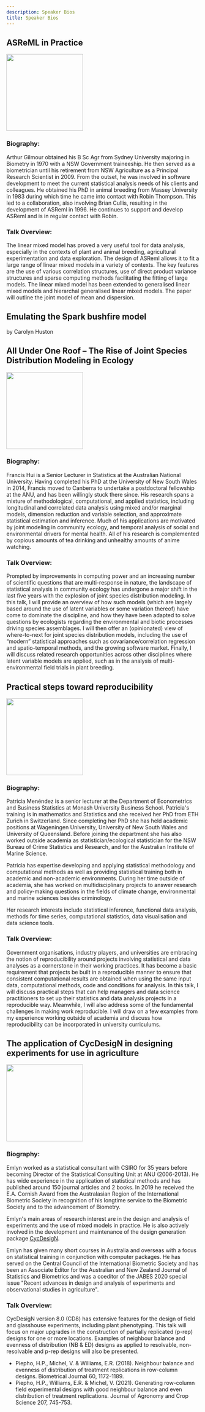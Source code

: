 ```yaml
---
description: Speaker Bios
title: Speaker Bios
---
```


## ASReML in Practice

<img src="/img/speakers/arthur.jpg" width="200px"/>

### Biography:

Arthur Gilmour obtained his B Sc Agr from Sydney University majoring in Biometry in 1970 with a NSW Government traineeship.  He then served as a biometrician until his retirement from NSW Agriculture as a Principal Research Scientist in 2009.  From the outset, he was involved in software development to meet the current statistical analysis needs of his clients and colleagues.  He obtained his PhD in animal breeding from Massey University in 1983 during which time he came into contact with Robin Thompson.  This led to a collaboration, also involving Brian Cullis, resulting in the development of ASReml in 1996.  He continues to support and develop ASReml and is in regular contact with Robin.

### Talk Overview:

The linear mixed model has proved a very useful tool for data analysis, especially in the contexts of plant and animal breeding, agricultural experimentation and data exploration.  The design of ASReml allows it to fit a large range of linear mixed models in a variety of contexts.  The key features are the use of various correlation structures, use of direct product variance structures and sparse computing methods facilitating the fitting of large models.  The linear mixed model has been extended to generalised linear mixed models and hierarchal generalised linear mixed models.  The paper will outline the joint model of mean and dispersion.  


## Emulating the Spark bushfire model


by Carolyn Huston


## All Under One Roof – The Rise of Joint Species Distribution Modeling in Ecology

<img src="/img/speakers/francis.jpg" width="200px"/>

### Biography:

Francis Hui is a Senior Lecturer in Statistics at the Australian National University. Having completed his PhD
at the University of New South Wales in 2014, Francis moved to Canberra to undertake a postdoctoral
fellowship at the ANU, and has been willingly stuck there since. His research spans a mixture of
methodological, computational, and applied statistics, including longitudinal and correlated data analysis
using mixed and/or marginal models, dimension reduction and variable selection, and approximate statistical
estimation and inference. Much of his applications are motivated by joint modeling in community ecology,
and temporal analysis of social and environmental drivers for mental health. All of his research is
complemented by copious amounts of tea drinking and unhealthy amounts of anime watching.

### Talk Overview:

Prompted by improvements in computing power and an increasing number of scientific questions that are
multi-response in nature, the landscape of statistical analysis in community ecology has undergone a major
shift in the last five years with the explosion of joint species distribution modeling. In this talk, I will provide an
overview of how such models (which are largely based around the use of latent variables or some variation
thereof) have come to dominate the discipline, and how they have been adapted to solve questions by
ecologists regarding the environmental and biotic processes driving species assemblages. I will then offer an
(opinionated) view of where-to-next for joint species distribution models, including the use of “modern”
statistical approaches such as covariance/correlation regression and spatio-temporal methods, and the
growing software market. Finally, I will discuss related research opportunities across other disciplines where
latent variable models are applied, such as in the analysis of multi-environmental field trials in plant breeding.


## Practical steps toward reproducibility

<img src="/img/speakers/patricia.jpg" width="200px"/>


### Biography:

Patricia Menéndez is a senior lecturer at the Department of Econometrics and Business Statistics at Monash University Business School.
Patricia's training is in mathematics and Statistics and she received her PhD from ETH Zurich in Switzerland. Since completing her PhD she has held academic positions at Wageningen University, University of New South Wales and University of Queensland. Before joining the department she has also worked outside academia as statistician/ecological statistician for the NSW Bureau of Crime Statistics and Research, and for the Australian Institute of Marine Science. 

Patricia has expertise developing and applying statistical methodology and computational methods as well as providing statistical training both in academic and non-academic environments. During her time outside of academia, she has  worked on multidisciplinary projects to answer research and policy-making questions in the fields of climate change, environmental and marine sciences besides criminology.  

Her research interests include statistical inference, functional data analysis, methods for time series, computational statistics, data visualisation and data science tools.

### Talk Overview:

Government organisations, industry players, and universities are embracing the notion of reproducibility around projects involving statistical and data analyses as a cornerstone in their working practices. It has become a basic requirement that projects be built in a reproducible manner to ensure that consistent computational results are obtained when using the same input data, computational methods, code and conditions for analysis. In this talk, I will discuss practical steps that can help managers and data science practitioners to set up their statistics and data analysis projects in a reproducible way. Meanwhile, I will also address some of the fundamental challenges in making work reproducible. I will draw on a few examples from my experience working outside of academia and discuss how reproducibility can be incorporated in university curriculums.

## The application of CycDesigN in designing experiments for use in agriculture

<img src="/img/speakers/erw_photo.jpg" width="200px"/>

### Biography:

Emlyn worked as a statistical consultant with CSIRO for 35 years before becoming Director of the Statistical Consulting Unit at ANU (2006-2013).  He has wide experience in the application of statistical methods and has published around 150 journal articles and 2 books.  In 2019 he received the E.A. Cornish Award from the Australasian Region of the International Biometric Society in recognition of his longtime service to the Biometric Society and to the advancement of Biometry.

Emlyn's main areas of research interest are in the design and analysis of experiments and the use of mixed models in practice.  He is also actively involved in the development and maintenance of the design generation package [CycDesigN](https://vsni.co.uk/software/cycdesign).

Emlyn has given many short courses in Australia and overseas with a focus on statistical training in conjunction with computer packages. He has served on the Central Council of the International Biometric Society and has been an Associate Editor for the Australian and New Zealand Journal of Statistics and Biometrics and was a coeditor of the JABES 2020 special issue "Recent advances in design and analysis of experiments and observational studies in agriculture".


### Talk Overview:

CycDesigN version 8.0 (CD8) has extensive features for the design of field and glasshouse experiments, including plant phenotyping.  This talk will focus on major upgrades in the construction of partially replicated (p-rep) designs for one or more locations. Examples of neighbour balance and evenness of distribution (NB & ED) designs as applied to resolvable, non-resolvable and p-rep designs will also be presented.

<ul>
<li>Piepho, H.P., Michel, V. & Williams, E.R. (2018). Neighbour balance and evenness of distribution of treatment replications in row-column designs. Biometrical Journal 60, 1172-1189.</li>
<li>Piepho, H.P., Williams, E.R. & Michel, V. (2021). Generating row-column field experimental designs with good neighbour balance and even distribution of treatment replications.  Journal of Agronomy and Crop Science 207, 745-753.</li>
</ul>

